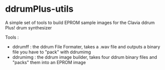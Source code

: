 # ddrumPlus-utils

A simple set of tools to build EPROM sample images for the Clavia ddrum Plus! drum synthesizer

Tools :
  - ddrumff : the ddrum File Formater, takes a .wav file and outputs a binary file you have to "pack" with ddrumimg
  - ddrumimg :  the ddrum image builder, takes four ddrum binary files and "packs" them into an EPROM image
  
  
